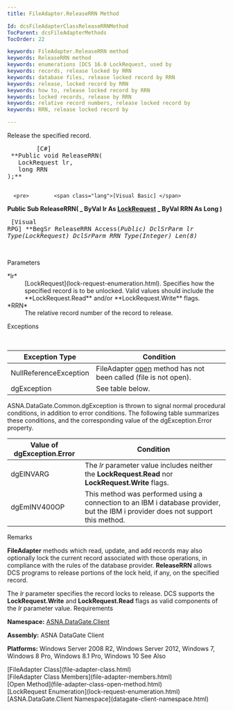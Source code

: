 ```yaml
---
title: FileAdapter.ReleaseRRN Method

Id: dcsFileAdapterClassReleaseRRNMethod
TocParent: dcsFileAdapterMethods
TocOrder: 22

keywords: FileAdapter.ReleaseRRN method
keywords: ReleaseRRN method
keywords: enumerations [DCS 16.0 LockRequest, used by
keywords: records, release locked by RRN
keywords: database files, release locked record by RRN
keywords: release, locked record by RRN
keywords: how to, release locked record by RRN
keywords: locked records, release by RRN
keywords: relative record numbers, release locked record by
keywords: RRN, release locked record by

---
```


Release the specified record.
<pre>        <span class="lang">[C#]</span>
 **Public void ReleaseRRN(
   LockRequest lr,
   long RRN
);** 
      </pre>
      <pre>        <span class="lang">[Visual Basic] </span>
 **Public Sub ReleaseRRN( _
   ByVal lr As [LockRequest](lock-request-enumeration.html) _
   ByVal RRN As Long
)** 
      </pre>
      <pre class="prettyprint">        <span class="lang">[Visual RPG]</span>
 **BegSr ReleaseRRN Access(*Public)
   DclSrParm lr Type(LockRequest)
   DclSrParm RRN Type(*Integer) Len(8)** 
      </pre>
      <br />

Parameters

<dl>
        <dt>
 *lr* 
        </dt>
        <dd>[LockRequest](lock-request-enumeration.html).  Specifies how 
						the specified record is to be unlocked. Valid values should include the **LockRequest.Read** 
						and/or **LockRequest.Write**  flags. </dd>
        <dt>
 *RRN* 
        </dt>
        <dd>		The relative record number of the record to release.</dd>
</dl>

Exceptions

<br />



| Exception Type | Condition |
| ---- | ---- |
| NullReferenceException | FileAdapter [open](file-adapter-class-open-method.html) method has not been called (file is not open). |
| dgException | See table below. |



ASNA.DataGate.Common.dgException is thrown to signal normal procedural conditions, in addition to error conditions. The following table summarizes these conditions, and the corresponding value of the dgException.Error property.
<br />



| Value of dgException.Error | Condition |
| ---- | ---- |
| dgEINVARG | The *lr* parameter value includes neither the **LockRequest.Read** nor **LockRequest.Write** flags. |
| dgEmINV400OP | This method was performed using a connection to an IBM i database provider, but the IBM i provider does not support this method. |



Remarks

**FileAdapter** methods which read, update, and add records may also optionally lock the current record associated with those operations, in compliance with the rules of the database provider. <span> **ReleaseRRN** </span> allows DCS programs to release portions of the lock held, if any, on the specified record.

The *lr* parameter specifies the record locks to release. DCS supports the **LockRequest.Write** and **LockRequest.Read** flags as valid components of the *lr* parameter value.
Requirements

**Namespace:** [ASNA.DataGate.Client](datagate-client-namespace.html) 

**Assembly:** ASNA DataGate Client

**Platforms:** Windows Server 2008 R2, Windows Server 2012, Windows 7, Windows 8 Pro, Windows 8.1 Pro, Windows 10
See Also

<dl />
      [FileAdapter Class](file-adapter-class.html)
      <br />
      [FileAdapter Class Members](file-adapter-members.html)
      <br />
      [Open Method](file-adapter-class-open-method.html)
      <br />
      [LockRequest Enumeration](lock-request-enumeration.html)
      <br />
      [ASNA.DataGate.Client Namespace](datagate-client-namespace.html)

